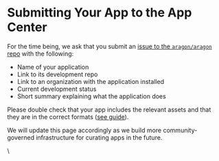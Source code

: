 # Submitting Your App to the App Center

For the time being, we ask that you submit an [issue to the `aragon/aragon` repo](https://github.com/aragon/aragon/issues/new/choose) with the following:

* Name of your application
* Link to its development repo
* Link to an organization with the application installed
* Current development status
* Short summary explaining what the application does

Please double check that your app includes the relevant assets and that they are in the correct formats ([see guide](https://hack.aragon.org/docs/app-center-preparing-assets)).



We will update this page accordingly as we build more community-governed infrastructure for curating apps in the future.

\
